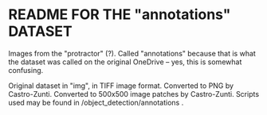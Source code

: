 # README FOR THE "annotations" DATASET
Images from the  "protractor" (?). Called "annotations" because that is what the dataset was called on the original OneDrive &ndash; yes, this is somewhat confusing. 

Original dataset in "img", in TIFF image format. Converted to PNG by Castro-Zunti. Converted to 500x500 image patches by Castro-Zunti. Scripts used may be found in /object_detection/annotations .